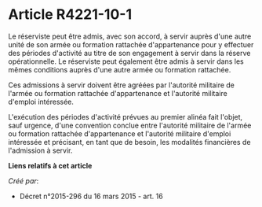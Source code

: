 # Article R4221-10-1

Le réserviste peut être admis, avec son accord, à servir auprès d'une autre unité de son armée ou formation rattachée
d'appartenance pour y effectuer des périodes d'activité au titre de son engagement à servir dans la réserve opérationnelle.
Le réserviste peut également être admis à servir dans les mêmes conditions auprès d'une autre armée ou formation rattachée.

Ces admissions à servir doivent être agréées par l'autorité militaire de l'armée ou formation rattachée d'appartenance et
l'autorité militaire d'emploi intéressée.

L'exécution des périodes d'activité prévues au premier alinéa fait l'objet, sauf urgence, d'une convention conclue entre
l'autorité militaire de l'armée ou formation rattachée d'appartenance et l'autorité militaire d'emploi intéressée et
précisant, en tant que de besoin, les modalités financières de l'admission à servir.

**Liens relatifs à cet article**

_Créé par_:

  - Décret n°2015-296 du 16 mars 2015 - art. 16

